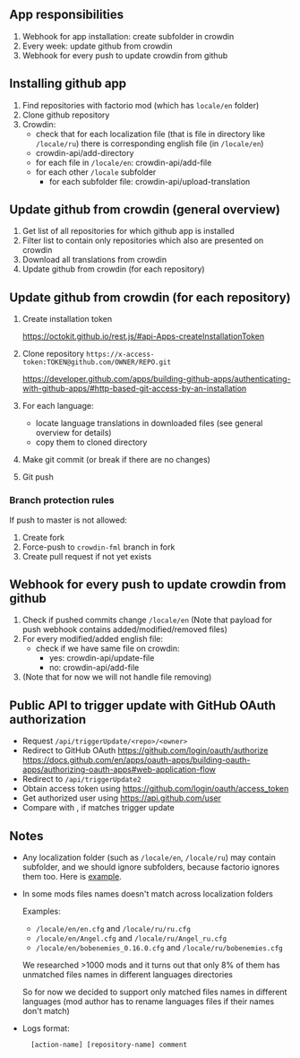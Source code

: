 ## App responsibilities
1. Webhook for app installation: create subfolder in crowdin
1. Every week: update github from crowdin
1. Webhook for every push to update crowdin from github

## Installing github app
1. Find repositories with factorio mod (which has `locale/en` folder)
1. Clone github repository
1. Crowdin:
    * check that for each localization file (that is file in directory like `/locale/ru`) there is corresponding english file (in `/locale/en`)
    * crowdin-api/add-directory
    * for each file in `/locale/en`: crowdin-api/add-file
    * for each other `/locale` subfolder
        * for each subfolder file: crowdin-api/upload-translation 

## Update github from crowdin (general overview)
1. Get list of all repositories for which github app is installed
1. Filter list to contain only repositories which also are presented on crowdin
1. Download all translations from crowdin
1. Update github from crowdin (for each repository)

## Update github from crowdin (for each repository) 
1. Create installation token

    https://octokit.github.io/rest.js/#api-Apps-createInstallationToken

1. Clone repository `https://x-access-token:TOKEN@github.com/OWNER/REPO.git`

    https://developer.github.com/apps/building-github-apps/authenticating-with-github-apps/#http-based-git-access-by-an-installation

1. For each language:
    * locate language translations in downloaded files (see general overview for details)
    * copy them to cloned directory
1. Make git commit (or break if there are no changes)
1. Git push

### Branch protection rules
If push to master is not allowed:
1. Create fork
1. Force-push to `crowdin-fml` branch in fork
1. Create pull request if not yet exists

## Webhook for every push to update crowdin from github
1. Check if pushed commits change `/locale/en` (Note that payload for push webhook contains added/modified/removed files)
1. For every modified/added english file:
    * check if we have same file on crowdin:
        * yes: crowdin-api/update-file
        * no: crowdin-api/add-file
1. (Note that for now we will not handle file removing) 

## Public API to trigger update with GitHub OAuth authorization
* Request `/api/triggerUpdate/<repo>/<owner>`
* Redirect to GitHub OAuth
  https://github.com/login/oauth/authorize
  https://docs.github.com/en/apps/oauth-apps/building-oauth-apps/authorizing-oauth-apps#web-application-flow
* Redirect to `/api/triggerUpdate2`
* Obtain access token using https://github.com/login/oauth/access_token
* Get authorized user using https://api.github.com/user
* Compare with <owner>, if matches trigger update

## Notes
* Any localization folder (such as `/locale/en`, `/locale/ru`) may contain subfolder, and we should ignore subfolders, because factorio ignores them too. Here is [example](https://github.com/Karosieben/boblocale/tree/master/locale/en/old).

* In some mods files names doesn't match across localization folders

    Examples:
    
    * `/locale/en/en.cfg` and `/locale/ru/ru.cfg`
    * `/locale/en/Angel.cfg` and `/locale/ru/Angel_ru.cfg`
    * `/locale/en/bobenemies_0.16.0.cfg` and `/locale/ru/bobenemies.cfg`

    We researched >1000 mods and it turns out that only 8% of them has unmatched files names in different languages directories

    So for now we decided to support only matched files names in different languages (mod author has to rename languages files if their names don't match)

* Logs format:

        [action-name] [repository-name] comment
